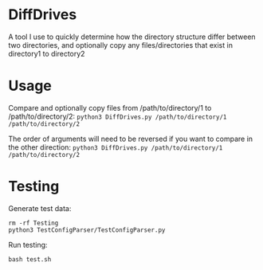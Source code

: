 # DiffDrives
A tool I use to quickly determine how the directory structure differ between two directories, and optionally copy any files/directories that exist in directory1 to directory2

# Usage
Compare and optionally copy files from /path/to/directory/1 to /path/to/directory/2:
`python3 DiffDrives.py /path/to/directory/1 /path/to/directory/2`

The order of arguments will need to be reversed if you want to compare in the other direction:
`python3 DiffDrives.py /path/to/directory/1 /path/to/directory/2`

# Testing
Generate test data: 

```
rm -rf Testing
python3 TestConfigParser/TestConfigParser.py
```

Run testing:

```
bash test.sh
```